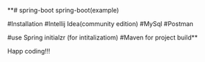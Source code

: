 **# spring-boot
spring-boot(example)

#Installation
#Intellij Idea(community edition)
#MySql
#Postman

#use Spring initialzr (for intitalizatiom)
#Maven for project build**


Happ coding!!!


